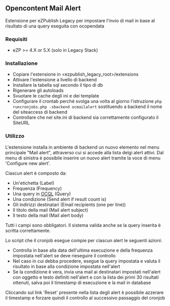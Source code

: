 ## Opencontent Mail Alert

Estensione per eZPublish Legacy per impostare l'invio di mail in base al risultato di una query eseguita con ocopendata


### Requisiti

* eZP >= 4.X or 5.X (solo in Legacy Stack)

### Installazione

* Copiare l'estensione in <ezpublish_legacy_root>/extensions
* Attivare l'estensione a livello di backend
* Installare la tabella sql secondo il tipo di db
* Rigenerare gli autoloads
* Svuotare le cache degli ini e dei template
* Configurare il crontab perché svolga una volta al giorno l'istruzione  `php runcronjobs.php -sbackend ocmailalert` sostituendo a backend il nome del siteaccess di backend
* Controllare che nel site.ini di backend sia correttamente configurato il SiteURL

### Utilizzo

L'estensione installa in ambiente di backend un nuovo elemento nel menu principale "Mail alert", attraverso cui si accede alla lista delgi alert attivi.
Dal menu di sinistra è possibile inserire un nuovo alert tramite la voce di menu 'Configure new alert'.

Ciascun alert è composto da:

* Un'etichetta (Label)
* Frequenza (Frequency)
* Una query in [OCQL](https://github.com/Opencontent/openservices/blob/master/doc/06-search-query.md) (Query)
* Una condizione (Send alert if result count is)
* Gli indirizzi destinatari (Email recipients (one per line))
* Il titolo della mail (Mail alert subject)
* Il testo della mail (Mail alert body)

Tutti i campi sono obbligatori. Il sistema valida anche se la query inserita è scritta correttamente.

Lo script che il cronjob esegue compie per ciascun alert le seguenti azioni:

* Controlla in base alla data dell'ultima esecuzione e della frequenza impostata nell'alert se deve rieseguire il controllo
* Nel caso in cui debba procedere, esegue la query impostata e valuta il risultato in base alla condizione impostata nell'alert
* Se la condizione è vera, invia una mail ai destinatari impostati nell'alert con oggetto e testo definiti nell'alert e con la lista dei primi 30 risultati ottenuti, salva poi il timestamp di esecuzione e la mail in database

Cliccando sul link 'Reset' presente nella lista degli alert è possibile azzerare il timestamp e forzare quindi il controllo al successivo passaggio del cronjob
